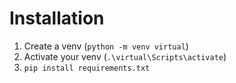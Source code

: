 # Installation
1. Create a venv (`python -m venv virtual`)
2. Activate your venv (`.\virtual\Scripts\activate`)
3. `pip install requirements.txt`